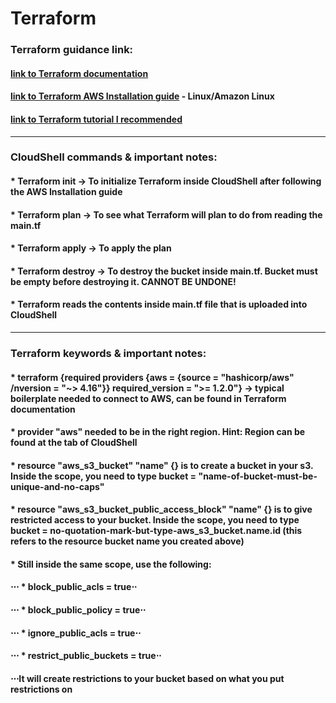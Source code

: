 # Terraform

### Terraform guidance link:

#### [link to Terraform documentation](https://registry.terraform.io/providers/hashicorp/aws/latest/docs)
#### [link to Terraform AWS Installation guide](https://developer.hashicorp.com/terraform/tutorials/aws-get-started/install-cli) - Linux/Amazon Linux
#### [link to Terraform tutorial I recommended](https://www.youtube.com/watch?v=c1_CFb7kkVA&ab_channel=TheCloudBootcamp-English)

--------------------------------------------------------------------------------------

### CloudShell commands & important notes:

#### * Terraform init -> To initialize Terraform inside CloudShell after following the AWS Installation guide
#### * Terraform plan -> To see what Terraform will plan to do from reading the main.tf
#### * Terraform apply -> To apply the plan
#### * Terraform destroy -> To destroy the bucket inside main.tf. Bucket must be empty before destroying it. CANNOT BE UNDONE!
#### * Terraform reads the contents inside main.tf file that is uploaded into CloudShell

--------------------------------------------------------------------------------------

### Terraform keywords & important notes:

#### * terraform {required providers {aws = {source = "hashicorp/aws" /nversion = "~> 4.16"}} required_version = ">= 1.2.0"} -> typical boilerplate needed to connect to AWS, can be found in Terraform documentation
#### * provider "aws" needed to be in the right region. Hint: Region can be found at the tab of CloudShell
#### * resource "aws_s3_bucket" "name" {} is to create a bucket in your s3. Inside the scope, you need to type bucket = "name-of-bucket-must-be-unique-and-no-caps"
#### * resource "aws_s3_bucket_public_access_block" "name" {} is to give restricted access to your bucket. Inside the scope, you need to type bucket = no-quotation-mark-but-type-aws_s3_bucket.name.id (this refers to the resource bucket name you created above)
#### * Still inside the same scope, use the following:

#### ⋅⋅⋅ * block_public_acls = true⋅⋅
#### ⋅⋅⋅ * block_public_policy = true⋅⋅
#### ⋅⋅⋅ * ignore_public_acls = true⋅⋅
#### ⋅⋅⋅ * restrict_public_buckets = true⋅⋅
#### ⋅⋅⋅It will create restrictions to your bucket based on what you put restrictions on
